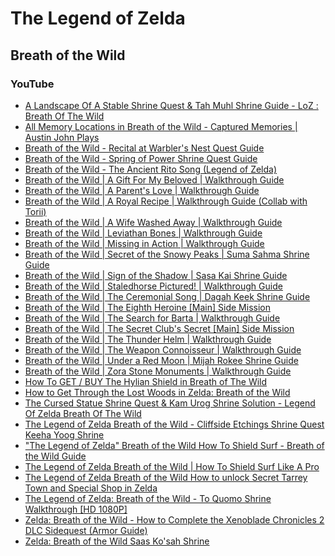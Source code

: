 # The Legend of Zelda

## Breath of the Wild

### YouTube

* [A Landscape Of A Stable Shrine Quest & Tah Muhl Shrine Guide - LoZ : Breath Of The Wild](https://www.youtube.com/watch?v=MNhpg-vpktk)
* [All Memory Locations in Breath of the Wild - Captured Memories | Austin John Plays](https://www.youtube.com/watch?v=VAaZlpnm4a0)
* [Breath of the Wild - Recital at Warbler's Nest Quest Guide](https://www.youtube.com/watch?v=LeM4bfJ3Ecg)
* [Breath of the Wild - Spring of Power Shrine Quest Guide](https://www.youtube.com/watch?v=vyWEla3Dr5E)
* [Breath of the Wild - The Ancient Rito Song (Legend of Zelda)](https://www.youtube.com/watch?v=lxwajtL7T6U)
* [Breath of the Wild | A Gift For My Beloved | Walkthrough Guide](https://www.youtube.com/watch?v=kpDWiZLjcBA)
* [Breath of the Wild | A Parent's Love | Walkthrough Guide](https://www.youtube.com/watch?v=ckjrm5uliQU)
* [Breath of the Wild | A Royal Recipe | Walkthrough Guide (Collab with Torii)](https://www.youtube.com/watch?v=qezo5Uv9Lb4)
* [Breath of the Wild | A Wife Washed Away | Walkthrough Guide](https://www.youtube.com/watch?v=7CIXCBk4JXw)
* [Breath of the Wild | Leviathan Bones | Walkthrough Guide](https://www.youtube.com/watch?v=xSa1pksaDws)
* [Breath of the Wild | Missing in Action | Walkthrough Guide](https://www.youtube.com/watch?v=AmFh7JEjTac)
* [Breath of the Wild | Secret of the Snowy Peaks | Suma Sahma Shrine Guide](https://www.youtube.com/watch?v=GGJZHQAYJ-4)
* [Breath of the Wild | Sign of the Shadow | Sasa Kai Shrine Guide](https://www.youtube.com/watch?v=1tnUhMXXEqU)
* [Breath of the Wild | Staledhorse Pictured! | Walkthrough Guide](https://www.youtube.com/watch?v=iQXri6d0NpE)
* [Breath of the Wild | The Ceremonial Song | Dagah Keek Shrine Guide](https://www.youtube.com/watch?v=sUGVQVPha6w)
* [Breath of the Wild | The Eighth Heroine [Main] Side Mission](https://www.youtube.com/watch?v=y05sLansan4)
* [Breath of the Wild | The Search for Barta | Walkthrough Guide](https://www.youtube.com/watch?v=hE_xp3g5wF4)
* [Breath of the Wild | The Secret Club's Secret [Main] Side Mission](https://www.youtube.com/watch?v=AJEpYi5jOlw)
* [Breath of the Wild | The Thunder Helm | Walkthrough Guide](https://www.youtube.com/watch?v=IxYNISQ3nkM)
* [Breath of the Wild | The Weapon Connoisseur | Walkthrough Guide](https://www.youtube.com/watch?v=SVR3g79DM7Y)
* [Breath of the Wild | Under a Red Moon | Mijah Rokee Shrine Guide](https://www.youtube.com/watch?v=UEAn0Ev-dP0)
* [Breath of the Wild | Zora Stone Monuments | Walkthrough Guide](https://www.youtube.com/watch?v=MEZZ3P3wRdA)
* [How To GET / BUY The Hylian Shield in Breath of The Wild](https://www.youtube.com/watch?v=DrNZU02o2yU)
* [How to Get Through the Lost Woods in Zelda: Breath of the Wild](https://www.youtube.com/watch?v=yh51PtBGqQk)
* [The Cursed Statue Shrine Quest & Kam Urog Shrine Solution - Legend Of Zelda Breath Of The Wild](https://www.youtube.com/watch?v=W8wEEIdaV1s)
* [The Legend of Zelda Breath of the Wild - Cliffside Etchings Shrine Quest Keeha Yoog Shrine](https://www.youtube.com/watch?v=FP6v9mRle8E)
* ["The Legend of Zelda" Breath of the Wild How To Shield Surf - Breath of the Wild Guide](https://www.youtube.com/watch?v=ndAwdLY-b9s)
* [The Legend of Zelda Breath of the Wild | How To Shield Surf Like A Pro](https://www.youtube.com/watch?v=-Hu5aktbq2E)
* [The Legend of Zelda Breath of the Wild How to unlock Secret Tarrey Town and Special Shop in Zelda](https://www.youtube.com/watch?v=ZJggw0bbZUo)
* [The Legend of Zelda: Breath of the Wild - To Quomo Shrine Walkthrough [HD 1080P]](https://www.youtube.com/watch?v=GJA-3Lvw9Ro)
* [Zelda: Breath of the Wild - How to Complete the Xenoblade Chronicles 2 DLC Sidequest (Armor Guide)](https://www.youtube.com/watch?v=xmBwBlefx9U)
* [Zelda: Breath of the Wild Saas Ko'sah Shrine](https://www.youtube.com/watch?v=Txzlqj8UUrE)
